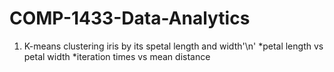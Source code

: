 # COMP-1433-Data-Analytics
1. K-means clustering iris by its spetal length and width'\n'
*petal length vs petal width
*iteration times vs mean distance

